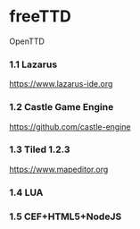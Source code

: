 # freeTTD

OpenTTD

### 1.1 Lazarus

https://www.lazarus-ide.org


### 1.2 Castle Game Engine

https://github.com/castle-engine


### 1.3 Tiled 1.2.3
https://www.mapeditor.org

### 1.4 LUA

### 1.5 CEF+HTML5+NodeJS

